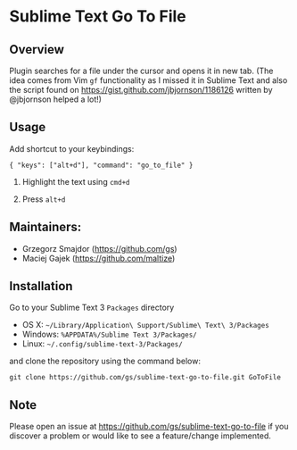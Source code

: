 Sublime Text Go To File
=======================

Overview
--------
Plugin searches for a file under the cursor and opens it in new tab.
(The idea comes from Vim `gf` functionality as I missed it in Sublime Text and also the script found on https://gist.github.com/jbjornson/1186126 written by @jbjornson helped a lot!)

Usage
-----
Add shortcut to your keybindings:

`{ "keys": ["alt+d"], "command": "go_to_file" }`

1) Highlight the text using `cmd+d`

2) Press `alt+d`


Maintainers:
------------
* Grzegorz Smajdor (https://github.com/gs)
* Maciej Gajek (https://github.com/maltize)

Installation
------------

Go to your Sublime Text 3 `Packages` directory

 - OS X: `~/Library/Application\ Support/Sublime\ Text\ 3/Packages`
 - Windows: `%APPDATA%/Sublime Text 3/Packages/`
 - Linux: `~/.config/sublime-text-3/Packages/`

and clone the repository using the command below:

``` shell
git clone https://github.com/gs/sublime-text-go-to-file.git GoToFile
```

Note
----
Please open an issue at https://github.com/gs/sublime-text-go-to-file if you discover a problem or would like to see a feature/change implemented.
